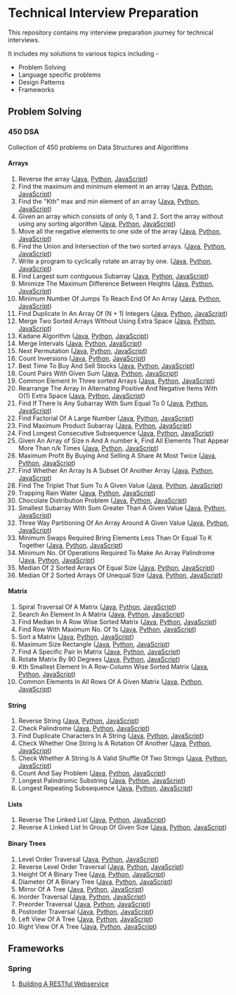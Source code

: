 # Technical Interview Preparation

This repository contains my interview preparation journey for technical interviews.

It includes my solutions to various topics including -

- Problem Solving
- Language specific problems
- Design Patterns
- Frameworks

## Problem Solving

### 450 DSA
Collection of 450 problems on Data Structures and Algorithms

#### Arrays
1. Reverse the array ([Java](https://github.com/ani03sha/Technical-Interview-Preparation/blob/master/ProblemSolving/450DSA/Java/src/main/java/org/redquark/techinterview/dsa/arrays/ReverseArrayOrString.java), [Python](https://github.com/ani03sha/Technical-Interview-Preparation/blob/master/ProblemSolving/450DSA/Python/src/arrays/ReverseArrayOrString.py), [JavaScript](https://github.com/ani03sha/Technical-Interview-Preparation/blob/master/ProblemSolving/450DSA/JavaScript/src/arrays/ReverseArrayOrString.js))
2. Find the maximum and minimum element in an array ([Java](https://github.com/ani03sha/Technical-Interview-Preparation/blob/master/ProblemSolving/450DSA/Java/src/main/java/org/redquark/techinterview/dsa/arrays/MaximumAndMinimumElements.java), [Python](https://github.com/ani03sha/Technical-Interview-Preparation/blob/master/ProblemSolving/450DSA/Python/src/arrays/MaximumAndMinimumElements.py), [JavaScript](https://github.com/ani03sha/Technical-Interview-Preparation/blob/master/ProblemSolving/450DSA/JavaScript/src/arrays/MaximumAndMinimumElements.js))
3. Find the "Kth" max and min element of an array ([Java](https://github.com/ani03sha/Technical-Interview-Preparation/blob/master/ProblemSolving/450DSA/Java/src/main/java/org/redquark/techinterview/dsa/arrays/KthMaximumAndMinimumElement.java), [Python](https://github.com/ani03sha/Technical-Interview-Preparation/blob/master/ProblemSolving/450DSA/Python/src/arrays/KthMaximumAndMinimumElement.py), [JavaScript](https://github.com/ani03sha/Technical-Interview-Preparation/blob/master/ProblemSolving/450DSA/JavaScript/src/arrays/KthMaximumAndMinimumElement.js))
4. Given an array which consists of only 0, 1 and 2. Sort the array without using any sorting algorithm ([Java](https://github.com/ani03sha/Technical-Interview-Preparation/blob/master/ProblemSolving/450DSA/Java/src/main/java/org/redquark/techinterview/dsa/arrays/SortArrayOf012.java), [Python](https://github.com/ani03sha/Technical-Interview-Preparation/blob/master/ProblemSolving/450DSA/Python/src/arrays/SortArrayOf012.py), [JavaScript](https://github.com/ani03sha/Technical-Interview-Preparation/blob/master/ProblemSolving/450DSA/JavaScript/src/arrays/SortArrayOf012.js))
5. Move all the negative elements to one side of the array ([Java](https://github.com/ani03sha/Technical-Interview-Preparation/blob/master/ProblemSolving/450DSA/Java/src/main/java/org/redquark/techinterview/dsa/arrays/MoveAllNegativeElements.java), [Python](https://github.com/ani03sha/Technical-Interview-Preparation/blob/master/ProblemSolving/450DSA/Python/src/arrays/MoveNegativeElements.py), [JavaScript](https://github.com/ani03sha/Technical-Interview-Preparation/blob/master/ProblemSolving/450DSA/JavaScript/src/arrays/MoveNegativeElements.js))
6. Find the Union and Intersection of the two sorted arrays. ([Java](https://github.com/ani03sha/Technical-Interview-Preparation/blob/master/ProblemSolving/450DSA/Java/src/main/java/org/redquark/techinterview/dsa/arrays/UnionAndIntersectionOfTwoSortedArrays.java), [Python](https://github.com/ani03sha/Technical-Interview-Preparation/blob/master/ProblemSolving/450DSA/Python/src/arrays/UnionAndIntersectionOfTwoSortedArrays.py), [JavaScript](https://github.com/ani03sha/Technical-Interview-Preparation/blob/master/ProblemSolving/450DSA/JavaScript/src/arrays/UnionAndIntersectionOfTwoSortedArrays.js))
7. Write a program to cyclically rotate an array by one. ([Java](https://github.com/ani03sha/Technical-Interview-Preparation/blob/master/ProblemSolving/450DSA/Java/src/main/java/org/redquark/techinterview/dsa/arrays/CyclicallyRotateAnArrayByOne.java), [Python](https://github.com/ani03sha/Technical-Interview-Preparation/blob/master/ProblemSolving/450DSA/Python/src/arrays/CyclicallyRotateAnArrayByOne.py), [JavaScript](https://github.com/ani03sha/Technical-Interview-Preparation/blob/master/ProblemSolving/450DSA/JavaScript/src/arrays/CyclicallyRotateAnArrayByOne.js))
8. Find Largest sum contiguous Subarray ([Java](https://github.com/ani03sha/Technical-Interview-Preparation/blob/master/ProblemSolving/450DSA/Java/src/main/java/org/redquark/techinterview/dsa/arrays/LargestSumContiguousSubarray.java), [Python](https://github.com/ani03sha/Technical-Interview-Preparation/blob/master/ProblemSolving/450DSA/Python/src/arrays/LargestSumContiguousSubarray.py), [JavaScript](https://github.com/ani03sha/Technical-Interview-Preparation/blob/master/ProblemSolving/450DSA/JavaScript/src/arrays/KthMaximumAndMinimumElement.js))
9. Minimize The Maximum Difference Between Heights ([Java](https://github.com/ani03sha/Technical-Interview-Preparation/blob/master/ProblemSolving/450DSA/Java/src/main/java/org/redquark/techinterview/dsa/arrays/MinimizeTheMaximumDifferenceBetweenTheHeights.java), [Python](https://github.com/ani03sha/Technical-Interview-Preparation/blob/master/ProblemSolving/450DSA/Python/src/arrays/MinimizeTheMaximumDifferenceBetweenTheHeights.py), [JavaScript](https://github.com/ani03sha/Technical-Interview-Preparation/blob/master/ProblemSolving/450DSA/JavaScript/src/arrays/MinimizeTheMaximumDifferenceBetweenTheHeights.js))
10. Minimum Number Of Jumps To Reach End Of An Array ([Java](https://github.com/ani03sha/Technical-Interview-Preparation/blob/master/ProblemSolving/450DSA/Java/src/main/java/org/redquark/techinterview/dsa/arrays/MinimumNumberOfJumps.java), [Python](https://github.com/ani03sha/Technical-Interview-Preparation/blob/master/ProblemSolving/450DSA/Python/src/arrays/MinimumNumberOfJumps.py), [JavaScript](https://github.com/ani03sha/Technical-Interview-Preparation/blob/master/ProblemSolving/450DSA/JavaScript/src/arrays/MinimumNumberOfJumps.js))
11. Find Duplicate In An Array Of (N + 1) Integers ([Java](https://github.com/ani03sha/Technical-Interview-Preparation/blob/master/ProblemSolving/450DSA/Java/src/main/java/org/redquark/techinterview/dsa/arrays/FindTheDuplicateNumber.java), [Python](https://github.com/ani03sha/Technical-Interview-Preparation/blob/master/ProblemSolving/450DSA/Python/src/arrays/FindTheDuplicateNumber.py), [JavaScript](https://github.com/ani03sha/Technical-Interview-Preparation/blob/master/ProblemSolving/450DSA/JavaScript/src/arrays/FindTheDuplicateNumber.js))
12. Merge Two Sorted Arrays Without Using Extra Space ([Java](https://github.com/ani03sha/Technical-Interview-Preparation/blob/master/ProblemSolving/450DSA/Java/src/main/java/org/redquark/techinterview/dsa/arrays/MergeTwoSortedArrays.java), [Python](https://github.com/ani03sha/Technical-Interview-Preparation/blob/master/ProblemSolving/450DSA/Python/src/arrays/MergeTwoSortedArrays.py), [JavaScript](https://github.com/ani03sha/Technical-Interview-Preparation/blob/master/ProblemSolving/450DSA/JavaScript/src/arrays/MergeTwoSortedArrays.js))
13. Kadane Algorithm ([Java](https://github.com/ani03sha/Technical-Interview-Preparation/blob/master/ProblemSolving/450DSA/Java/src/main/java/org/redquark/techinterview/dsa/arrays/KadaneAlgorithm.java), [Python](https://github.com/ani03sha/Technical-Interview-Preparation/blob/master/ProblemSolving/450DSA/Python/src/arrays/KadaneAlgorithm.py), [JavaScript](https://github.com/ani03sha/Technical-Interview-Preparation/blob/master/ProblemSolving/450DSA/JavaScript/src/arrays/KadaneAlgorithm.js))
14. Merge Intervals ([Java](https://github.com/ani03sha/Technical-Interview-Preparation/blob/master/ProblemSolving/450DSA/Java/src/main/java/org/redquark/techinterview/dsa/arrays/MergeIntervals.java), [Python](https://github.com/ani03sha/Technical-Interview-Preparation/blob/master/ProblemSolving/450DSA/Python/src/arrays/MergeIntervals.py), [JavaScript](https://github.com/ani03sha/Technical-Interview-Preparation/blob/master/ProblemSolving/450DSA/JavaScript/src/arrays/MergeIntervals.js))
15. Next Permutation ([Java](https://github.com/ani03sha/Technical-Interview-Preparation/blob/master/ProblemSolving/450DSA/Java/src/main/java/org/redquark/techinterview/dsa/arrays/NextPermutation.java), [Python](https://github.com/ani03sha/Technical-Interview-Preparation/blob/master/ProblemSolving/450DSA/Python/src/arrays/NextPermutation.py), [JavaScript](https://github.com/ani03sha/Technical-Interview-Preparation/blob/master/ProblemSolving/450DSA/JavaScript/src/arrays/NextPermutation.js))
16. Count Inversions ([Java](https://github.com/ani03sha/Technical-Interview-Preparation/blob/master/ProblemSolving/450DSA/Java/src/main/java/org/redquark/techinterview/dsa/arrays/CountInversions.java), [Python](https://github.com/ani03sha/Technical-Interview-Preparation/blob/master/ProblemSolving/450DSA/Python/src/arrays/CountInversions.py), [JavaScript](https://github.com/ani03sha/Technical-Interview-Preparation/blob/master/ProblemSolving/450DSA/JavaScript/src/arrays/CountInversions.js))
17. Best Time To Buy And Sell Stocks ([Java](https://github.com/ani03sha/Technical-Interview-Preparation/blob/master/ProblemSolving/450DSA/Java/src/main/java/org/redquark/techinterview/dsa/arrays/BestTimeToBuyAndSellStocks.java), [Python](https://github.com/ani03sha/Technical-Interview-Preparation/blob/master/ProblemSolving/450DSA/Python/src/arrays/BestTimeToBuyAndSellStocks.py), [JavaScript](https://github.com/ani03sha/Technical-Interview-Preparation/blob/master/ProblemSolving/450DSA/JavaScript/src/arrays/BestTimeToBuyAndSellStocks.js))
18. Count Pairs With Given Sum ([Java](https://github.com/ani03sha/Technical-Interview-Preparation/blob/master/ProblemSolving/450DSA/Java/src/main/java/org/redquark/techinterview/dsa/arrays/CountPairsWithGivenSum.java), [Python](https://github.com/ani03sha/Technical-Interview-Preparation/blob/master/ProblemSolving/450DSA/Python/src/arrays/CountPairsWithGivenSum.py), [JavaScript](https://github.com/ani03sha/Technical-Interview-Preparation/blob/master/ProblemSolving/450DSA/JavaScript/src/arrays/CountPairsWithGivenSum.js))
19. Common Element In Three sorted Arrays ([Java](https://github.com/ani03sha/Technical-Interview-Preparation/blob/master/ProblemSolving/450DSA/Java/src/main/java/org/redquark/techinterview/dsa/arrays/CommonElementsInThreeSortedArrays.java), [Python](https://github.com/ani03sha/Technical-Interview-Preparation/blob/master/ProblemSolving/450DSA/Python/src/arrays/CommonElementsInThreeSortedArrays.py), [JavaScript](https://github.com/ani03sha/Technical-Interview-Preparation/blob/master/ProblemSolving/450DSA/JavaScript/src/arrays/CommonElementsInThreeSortedArrays.js))
20. Rearrange The Array In Alternating Positive And Negative Items With O(1) Extra Space ([Java](https://github.com/ani03sha/Technical-Interview-Preparation/blob/master/ProblemSolving/450DSA/Java/src/main/java/org/redquark/techinterview/dsa/arrays/RearrangeArrayInAlternatingPositiveAndNegativeElements.java), [Python](https://github.com/ani03sha/Technical-Interview-Preparation/blob/master/ProblemSolving/450DSA/Python/src/arrays/RearrangeArrayInAlternatingPositiveAndNegativeElements.py), [JavaScript](https://github.com/ani03sha/Technical-Interview-Preparation/blob/master/ProblemSolving/450DSA/JavaScript/src/arrays/RearrangeArrayInAlternatingPositiveAndNegativeElements.js))
21. Find If There Is Any Subarray With Sum Equal To 0 ([Java](https://github.com/ani03sha/Technical-Interview-Preparation/blob/master/ProblemSolving/450DSA/Java/src/main/java/org/redquark/techinterview/dsa/arrays/SubarrayWithZeroSum.java), [Python](https://github.com/ani03sha/Technical-Interview-Preparation/blob/master/ProblemSolving/450DSA/Python/src/arrays/SubarrayWithZeroSum.py), [JavaScript](https://github.com/ani03sha/Technical-Interview-Preparation/blob/master/ProblemSolving/450DSA/JavaScript/src/arrays/SubarrayWithZeroSum.js))
22. Find Factorial Of A Large Number ([Java](https://github.com/ani03sha/Technical-Interview-Preparation/blob/master/ProblemSolving/450DSA/Java/src/main/java/org/redquark/techinterview/dsa/arrays/FactorialOfLargeNumbers.java), [Python](https://github.com/ani03sha/Technical-Interview-Preparation/blob/master/ProblemSolving/450DSA/Python/src/arrays/FactorialOfLargeNumbers.py), [JavaScript](https://github.com/ani03sha/Technical-Interview-Preparation/blob/master/ProblemSolving/450DSA/JavaScript/src/arrays/FactorialOfLargeNumbers.js))
23. Find Maximum Product Subarray ([Java](https://github.com/ani03sha/Technical-Interview-Preparation/blob/master/ProblemSolving/450DSA/Java/src/main/java/org/redquark/techinterview/dsa/arrays/MaximumProductSubarray.java), [Python](https://github.com/ani03sha/Technical-Interview-Preparation/blob/master/ProblemSolving/450DSA/Python/src/arrays/MaximumProductSubarray.py), [JavaScript](https://github.com/ani03sha/Technical-Interview-Preparation/blob/master/ProblemSolving/450DSA/JavaScript/src/arrays/MaximumProductSubarray.js))
24. Find Longest Consecutive Subsequence ([Java](https://github.com/ani03sha/Technical-Interview-Preparation/blob/master/ProblemSolving/450DSA/Java/src/main/java/org/redquark/techinterview/dsa/arrays/LongestConsecutiveSequence.java), [Python](https://github.com/ani03sha/Technical-Interview-Preparation/blob/master/ProblemSolving/450DSA/Python/src/arrays/LongestConsecutiveSequence.py), [JavaScript](https://github.com/ani03sha/Technical-Interview-Preparation/blob/master/ProblemSolving/450DSA/JavaScript/src/arrays/LongestConsecutiveSequence.js))
25. Given An Array of Size n And A number k, Find All Elements That Appear More Than n/k Times ([Java](https://github.com/ani03sha/Technical-Interview-Preparation/blob/master/ProblemSolving/450DSA/Java/src/main/java/org/redquark/techinterview/dsa/arrays/MajorityElements.java), [Python](https://github.com/ani03sha/Technical-Interview-Preparation/blob/master/ProblemSolving/450DSA/Python/src/arrays/MajorityElements.py), [JavaScript](https://github.com/ani03sha/Technical-Interview-Preparation/blob/master/ProblemSolving/450DSA/JavaScript/src/arrays/MajorityElements.js))
26. Maximum Profit By Buying And Selling A Share At Most Twice ([Java](https://github.com/ani03sha/Technical-Interview-Preparation/blob/master/ProblemSolving/450DSA/Java/src/main/java/org/redquark/techinterview/dsa/arrays/BestTimeToBuyAndSellStocksAtmostTwice.java), [Python](https://github.com/ani03sha/Technical-Interview-Preparation/blob/master/ProblemSolving/450DSA/Python/src/arrays/BestTimeToBuyAndSellStocksAtmostTwice.py), [JavaScript](https://github.com/ani03sha/Technical-Interview-Preparation/blob/master/ProblemSolving/450DSA/JavaScript/src/arrays/BestTimeToBuyAndSellStocksAtmostTwice.js))
27. Find Whether An Array Is A Subset Of Another Array ([Java](https://github.com/ani03sha/Technical-Interview-Preparation/blob/master/ProblemSolving/450DSA/Java/src/main/java/org/redquark/techinterview/dsa/arrays/SubsetOfAnArray.java), [Python](https://github.com/ani03sha/Technical-Interview-Preparation/blob/master/ProblemSolving/450DSA/Python/src/arrays/SubsetOfAnArray.py), [JavaScript](https://github.com/ani03sha/Technical-Interview-Preparation/blob/master/ProblemSolving/450DSA/JavaScript/src/arrays/SubsetOfAnArray.js))
28. Find The Triplet That Sum To A Given Value ([Java](https://github.com/ani03sha/Technical-Interview-Preparation/blob/master/ProblemSolving/450DSA/Java/src/main/java/org/redquark/techinterview/dsa/arrays/TripletWithGivenSum.java), [Python](https://github.com/ani03sha/Technical-Interview-Preparation/blob/master/ProblemSolving/450DSA/Python/src/arrays/TripletWithGivenSum.py), [JavaScript](https://github.com/ani03sha/Technical-Interview-Preparation/blob/master/ProblemSolving/450DSA/JavaScript/src/arrays/TripletWithGivenSum.js))
29. Trapping Rain Water ([Java](https://github.com/ani03sha/Technical-Interview-Preparation/blob/master/ProblemSolving/450DSA/Java/src/main/java/org/redquark/techinterview/dsa/arrays/TrappingRainWater.java), [Python](https://github.com/ani03sha/Technical-Interview-Preparation/blob/master/ProblemSolving/450DSA/Python/src/arrays/TrappingRainWater.py), [JavaScript](https://github.com/ani03sha/Technical-Interview-Preparation/blob/master/ProblemSolving/450DSA/JavaScript/src/arrays/TrappingRainWater.js))
30. Chocolate Distribution Problem ([Java](https://github.com/ani03sha/Technical-Interview-Preparation/blob/master/ProblemSolving/450DSA/Java/src/main/java/org/redquark/techinterview/dsa/arrays/ChocolateDistribution.java), [Python](https://github.com/ani03sha/Technical-Interview-Preparation/blob/master/ProblemSolving/450DSA/Python/src/arrays/ChocolateDistribution.py), [JavaScript](https://github.com/ani03sha/Technical-Interview-Preparation/blob/master/ProblemSolving/450DSA/JavaScript/src/arrays/ChocolateDistribution.js))
31. Smallest Subarray With Sum Greater Than A Given Value ([Java](https://github.com/ani03sha/Technical-Interview-Preparation/blob/master/ProblemSolving/450DSA/Java/src/main/java/org/redquark/techinterview/dsa/arrays/MinimumSizeSubarraySum.java), [Python](https://github.com/ani03sha/Technical-Interview-Preparation/blob/master/ProblemSolving/450DSA/Python/src/arrays/MinimumSizeSubarraySum.py), [JavaScript](https://github.com/ani03sha/Technical-Interview-Preparation/blob/master/ProblemSolving/450DSA/JavaScript/src/arrays/MinimumSizeSubarraySum.js))
32. Three Way Partitioning Of An Array Around A Given Value ([Java](https://github.com/ani03sha/Technical-Interview-Preparation/blob/master/ProblemSolving/450DSA/Java/src/main/java/org/redquark/techinterview/dsa/arrays/ThreeWayPartitioning.java), [Python](https://github.com/ani03sha/Technical-Interview-Preparation/blob/master/ProblemSolving/450DSA/Python/src/arrays/ThreeWayPartitioning.py), [JavaScript](https://github.com/ani03sha/Technical-Interview-Preparation/blob/master/ProblemSolving/450DSA/JavaScript/src/arrays/ThreeWayPartitioning.js))
33. Minimum Swaps Required Bring Elements Less Than Or Equal To K Together ([Java](https://github.com/ani03sha/Technical-Interview-Preparation/blob/master/ProblemSolving/450DSA/Java/src/main/java/org/redquark/techinterview/dsa/arrays/MinimumSwapsAndKTogether.java), [Python](https://github.com/ani03sha/Technical-Interview-Preparation/blob/master/ProblemSolving/450DSA/Python/src/arrays/MinimumSwapsAndKTogether.py), [JavaScript](https://github.com/ani03sha/Technical-Interview-Preparation/blob/master/ProblemSolving/450DSA/JavaScript/src/arrays/MinimumSwapsAndKTogether.js))
34. Minimum No. Of Operations Required To Make An Array Palindrome ([Java](https://github.com/ani03sha/Technical-Interview-Preparation/blob/master/ProblemSolving/450DSA/Java/src/main/java/org/redquark/techinterview/dsa/arrays/MinimumMergeOperationsToMakeArrayPalindrome.java), [Python](https://github.com/ani03sha/Technical-Interview-Preparation/blob/master/ProblemSolving/450DSA/Python/src/arrays/MinimumMergeOperationsToMakeArrayPalindrome.py), [JavaScript](https://github.com/ani03sha/Technical-Interview-Preparation/blob/master/ProblemSolving/450DSA/JavaScript/src/arrays/MinimumMergeOperationsToMakeArrayPalindrome.js))
35. Median Of 2 Sorted Arrays Of Equal Size ([Java](https://github.com/ani03sha/Technical-Interview-Preparation/blob/master/ProblemSolving/450DSA/Java/src/main/java/org/redquark/techinterview/dsa/arrays/MedianOfTwoSortedArraysOfEqualSize.java), [Python](https://github.com/ani03sha/Technical-Interview-Preparation/blob/master/ProblemSolving/450DSA/Python/src/arrays/MedianOfTwoSortedArraysOfEqualSize.py), [JavaScript](https://github.com/ani03sha/Technical-Interview-Preparation/blob/master/ProblemSolving/450DSA/JavaScript/src/arrays/MedianOfTwoSortedArraysOfEqualSize.js))
36. Median Of 2 Sorted Arrays Of Unequal Size ([Java](https://github.com/ani03sha/Technical-Interview-Preparation/blob/master/ProblemSolving/450DSA/Java/src/main/java/org/redquark/techinterview/dsa/arrays/MedianOfTwoSortedArraysOfUnequalSize.java), [Python](https://github.com/ani03sha/Technical-Interview-Preparation/blob/master/ProblemSolving/450DSA/Python/src/arrays/MedianOfTwoSortedArraysOfUnequalSize.py), [JavaScript](https://github.com/ani03sha/Technical-Interview-Preparation/blob/master/ProblemSolving/450DSA/JavaScript/src/arrays/MedianOfTwoSortedArraysOfUnequalSize.js))


#### Matrix
1. 	Spiral Traversal Of A Matrix ([Java](https://github.com/ani03sha/Technical-Interview-Preparation/blob/master/ProblemSolving/450DSA/Java/src/main/java/org/redquark/techinterview/dsa/matrix/SpiralTraversal.java), [Python](https://github.com/ani03sha/Technical-Interview-Preparation/blob/master/ProblemSolving/450DSA/Python/src/matrix/SpiralTraversal.py), [JavaScript](https://github.com/ani03sha/Technical-Interview-Preparation/blob/master/ProblemSolving/450DSA/JavaScript/src/matrix/SpiralTraversal.js))
2. Search An Element In A Matrix ([Java](https://github.com/ani03sha/Technical-Interview-Preparation/blob/master/ProblemSolving/450DSA/Java/src/main/java/org/redquark/techinterview/dsa/matrix/SearchA2DMatrix.java), [Python](https://github.com/ani03sha/Technical-Interview-Preparation/blob/master/ProblemSolving/450DSA/Python/src/matrix/SearchA2DMatrix.py), [JavaScript](https://github.com/ani03sha/Technical-Interview-Preparation/blob/master/ProblemSolving/450DSA/JavaScript/src/matrix/SearchA2DMatrix.js))
3. 	Find Median In A Row Wise Sorted Matrix ([Java](https://github.com/ani03sha/Technical-Interview-Preparation/blob/master/ProblemSolving/450DSA/Java/src/main/java/org/redquark/techinterview/dsa/matrix/FindMedianInARowWiseSortedMatrix.java), [Python](https://github.com/ani03sha/Technical-Interview-Preparation/blob/master/ProblemSolving/450DSA/Python/src/matrix/FindMedianInARowWiseSortedMatrix.py), [JavaScript](https://github.com/ani03sha/Technical-Interview-Preparation/blob/master/ProblemSolving/450DSA/JavaScript/src/matrix/FindMedianInARowWiseSortedMatrix.js))
4. Find Row With Maximum No. Of 1s ([Java](https://github.com/ani03sha/Technical-Interview-Preparation/blob/master/ProblemSolving/450DSA/Java/src/main/java/org/redquark/techinterview/dsa/matrix/RowWithMaximum1s.java), [Python](https://github.com/ani03sha/Technical-Interview-Preparation/blob/master/ProblemSolving/450DSA/Python/src/matrix/RowWithMaximum1s.py), [JavaScript](https://github.com/ani03sha/Technical-Interview-Preparation/blob/master/ProblemSolving/450DSA/JavaScript/src/matrix/RowWithMaximum1s.js))
5. Sort a Matrix ([Java](https://github.com/ani03sha/Technical-Interview-Preparation/blob/master/ProblemSolving/450DSA/Java/src/main/java/org/redquark/techinterview/dsa/matrix/SortMatrix.java), [Python](https://github.com/ani03sha/Technical-Interview-Preparation/blob/master/ProblemSolving/450DSA/Python/src/matrix/SortMatrix.py), [JavaScript](https://github.com/ani03sha/Technical-Interview-Preparation/blob/master/ProblemSolving/450DSA/JavaScript/src/matrix/SortMatrix.js))
6. Maximum Size Rectangle ([Java](https://github.com/ani03sha/Technical-Interview-Preparation/blob/master/ProblemSolving/450DSA/Java/src/main/java/org/redquark/techinterview/dsa/matrix/MaximalRectangle.java), [Python](https://github.com/ani03sha/Technical-Interview-Preparation/blob/master/ProblemSolving/450DSA/Python/src/matrix/MaximalRectangle.py), [JavaScript](https://github.com/ani03sha/Technical-Interview-Preparation/blob/master/ProblemSolving/450DSA/JavaScript/src/matrix/MaximalRectangle.js))
7. 	Find A Specific Pair In Matrix ([Java](https://github.com/ani03sha/Technical-Interview-Preparation/blob/master/ProblemSolving/450DSA/Java/src/main/java/org/redquark/techinterview/dsa/matrix/FindASpecificPairInMatrix.java), [Python](https://github.com/ani03sha/Technical-Interview-Preparation/blob/master/ProblemSolving/450DSA/Python/src/matrix/FindASpecificPairInMatrix.py), [JavaScript](https://github.com/ani03sha/Technical-Interview-Preparation/blob/master/ProblemSolving/450DSA/JavaScript/src/matrix/FindASpecificPairInMatrix.js))
8. Rotate Matrix By 90 Degrees ([Java](https://github.com/ani03sha/Technical-Interview-Preparation/blob/master/ProblemSolving/450DSA/Java/src/main/java/org/redquark/techinterview/dsa/matrix/RotateMatrixBy90DegreesClockwise.java), [Python](https://github.com/ani03sha/Technical-Interview-Preparation/blob/master/ProblemSolving/450DSA/Python/src/matrix/RotateMatrixBy90DegreesClockwise.py), [JavaScript](https://github.com/ani03sha/Technical-Interview-Preparation/blob/master/ProblemSolving/450DSA/JavaScript/src/matrix/RotateMatrixBy90DegreesClockwise.js))
9. Kth Smallest Element In A Row-Column Wise Sorted Matrix ([Java](https://github.com/ani03sha/Technical-Interview-Preparation/blob/master/ProblemSolving/450DSA/Java/src/main/java/org/redquark/techinterview/dsa/matrix/KthSmallestElementInTheMatrix.java), [Python](https://github.com/ani03sha/Technical-Interview-Preparation/blob/master/ProblemSolving/450DSA/Python/src/matrix/KthSmallestElementInTheMatrix.py), [JavaScript](https://github.com/ani03sha/Technical-Interview-Preparation/blob/master/ProblemSolving/450DSA/JavaScript/src/matrix/KthSmallestElementInTheMatrix.js))
10. Common Elements In All Rows Of A Given Matrix ([Java](https://github.com/ani03sha/Technical-Interview-Preparation/blob/master/ProblemSolving/450DSA/Java/src/main/java/org/redquark/techinterview/dsa/matrix/CommonElementsInAllRows.java), [Python](https://github.com/ani03sha/Technical-Interview-Preparation/blob/master/ProblemSolving/450DSA/Python/src/matrix/CommonElementsInAllRows.py), [JavaScript](https://github.com/ani03sha/Technical-Interview-Preparation/blob/master/ProblemSolving/450DSA/JavaScript/src/matrix/CommonElementsInAllRows.js))

#### String
1. Reverse String ([Java](https://github.com/ani03sha/Technical-Interview-Preparation/blob/master/ProblemSolving/450DSA/Java/src/main/java/org/redquark/techinterview/dsa/string/ReverseString.java), [Python](https://github.com/ani03sha/Technical-Interview-Preparation/blob/master/ProblemSolving/450DSA/Python/src/string/ReverseString.py), [JavaScript](https://github.com/ani03sha/Technical-Interview-Preparation/blob/master/ProblemSolving/450DSA/JavaScript/src/string/ReverseString.js))
2. Check Palindrome ([Java](https://github.com/ani03sha/Technical-Interview-Preparation/blob/master/ProblemSolving/450DSA/Java/src/main/java/org/redquark/techinterview/dsa/string/CheckPalindrome.java), [Python](https://github.com/ani03sha/Technical-Interview-Preparation/blob/master/ProblemSolving/450DSA/Python/src/string/CheckPalindrome.py), [JavaScript](https://github.com/ani03sha/Technical-Interview-Preparation/blob/master/ProblemSolving/450DSA/JavaScript/src/string/CheckPalindrome.js))
3. 	Find Duplicate Characters In A String ([Java](https://github.com/ani03sha/Technical-Interview-Preparation/blob/master/ProblemSolving/450DSA/Java/src/main/java/org/redquark/techinterview/dsa/string/DuplicateCharacters.java), [Python](https://github.com/ani03sha/Technical-Interview-Preparation/blob/master/ProblemSolving/450DSA/Python/src/string/DuplicateCharacters.py), [JavaScript](https://github.com/ani03sha/Technical-Interview-Preparation/blob/master/ProblemSolving/450DSA/JavaScript/src/string/DuplicateCharacters.js))
4. Check Whether One String Is A Rotation Of Another ([Java](https://github.com/ani03sha/Technical-Interview-Preparation/blob/master/ProblemSolving/450DSA/Java/src/main/java/org/redquark/techinterview/dsa/string/CheckIfAStringIsRotationOfOther.java), [Python](https://github.com/ani03sha/Technical-Interview-Preparation/blob/master/ProblemSolving/450DSA/Python/src/string/CheckIfAStringIsRotationOfOther.py), [JavaScript](https://github.com/ani03sha/Technical-Interview-Preparation/blob/master/ProblemSolving/450DSA/JavaScript/src/string/CheckIfAStringIsRotationOfOther.js))
5. Check Whether A String Is A Valid Shuffle Of Two Strings ([Java](https://github.com/ani03sha/Technical-Interview-Preparation/blob/master/ProblemSolving/450DSA/Java/src/main/java/org/redquark/techinterview/dsa/string/ValidShuffle.java), [Python](https://github.com/ani03sha/Technical-Interview-Preparation/blob/master/ProblemSolving/450DSA/Python/src/string/ValidShuffle.py), [JavaScript](https://github.com/ani03sha/Technical-Interview-Preparation/blob/master/ProblemSolving/450DSA/JavaScript/src/string/ValidShuffle.js))
6. 	Count And Say Problem ([Java](https://github.com/ani03sha/Technical-Interview-Preparation/blob/master/ProblemSolving/450DSA/Java/src/main/java/org/redquark/techinterview/dsa/string/CountAndSay.java), [Python](https://github.com/ani03sha/Technical-Interview-Preparation/blob/master/ProblemSolving/450DSA/Python/src/string/CountAndSay.py), [JavaScript](https://github.com/ani03sha/Technical-Interview-Preparation/blob/master/ProblemSolving/450DSA/JavaScript/src/string/CountAndSay.js))
7. Longest Palindromic Substring ([Java](https://github.com/ani03sha/Technical-Interview-Preparation/blob/master/ProblemSolving/450DSA/Java/src/main/java/org/redquark/techinterview/dsa/string/LongestPalindromicSubstring.java), [Python](https://github.com/ani03sha/Technical-Interview-Preparation/blob/master/ProblemSolving/450DSA/Python/src/string/LongestPalindromicSubstring.py), [JavaScript](https://github.com/ani03sha/Technical-Interview-Preparation/blob/master/ProblemSolving/450DSA/JavaScript/src/string/LongestPalindromicSubstring.js))
8. Longest Repeating Subsequence ([Java](https://github.com/ani03sha/Technical-Interview-Preparation/blob/master/ProblemSolving/450DSA/Java/src/main/java/org/redquark/techinterview/dsa/string/LongestRepeatingSubsequence.java), [Python](https://github.com/ani03sha/Technical-Interview-Preparation/blob/master/ProblemSolving/450DSA/Python/src/string/LongestRepeatingSubsequence.py), [JavaScript](https://github.com/ani03sha/Technical-Interview-Preparation/blob/master/ProblemSolving/450DSA/JavaScript/src/string/LongestRepeatingSubsequence.js))

#### Lists
1. Reverse The Linked List ([Java](https://github.com/ani03sha/Technical-Interview-Preparation/blob/master/ProblemSolving/450DSA/Java/src/main/java/org/redquark/techinterview/dsa/lists/ReverseLinkedList.java), [Python](https://github.com/ani03sha/Technical-Interview-Preparation/blob/master/ProblemSolving/450DSA/Python/src/lists/ReverseLinkedList.py), [JavaScript](https://github.com/ani03sha/Technical-Interview-Preparation/blob/master/ProblemSolving/450DSA/JavaScript/src/lists/ReverseLinkedList.js))
2. Reverse A Linked List In Group Of Given Size ([Java](https://github.com/ani03sha/Technical-Interview-Preparation/blob/master/ProblemSolving/450DSA/Java/src/main/java/org/redquark/techinterview/dsa/lists/ReverseALinkedListInGroupOfK.java), [Python](https://github.com/ani03sha/Technical-Interview-Preparation/blob/master/ProblemSolving/450DSA/Python/src/lists/ReverseALinkedListInGroupOfK.py), [JavaScript](https://github.com/ani03sha/Technical-Interview-Preparation/blob/master/ProblemSolving/450DSA/JavaScript/src/lists/ReverseALinkedListInGroupOfK.js))

#### Binary Trees
1. Level Order Traversal ([Java](https://github.com/ani03sha/Technical-Interview-Preparation/blob/master/ProblemSolving/450DSA/Java/src/main/java/org/redquark/techinterview/dsa/binarytree/LevelOrderTraversal.java), [Python](https://github.com/ani03sha/Technical-Interview-Preparation/blob/master/ProblemSolving/450DSA/Python/src/binarytree/LevelOrderTraversal.py), [JavaScript](https://github.com/ani03sha/Technical-Interview-Preparation/blob/master/ProblemSolving/450DSA/JavaScript/src/binarytree/LevelOrderTraversal.js))
2. Reverse Level Order Traversal ([Java](https://github.com/ani03sha/Technical-Interview-Preparation/blob/master/ProblemSolving/450DSA/Java/src/main/java/org/redquark/techinterview/dsa/binarytree/ReverseLevelOrderTraversal.java), [Python](https://github.com/ani03sha/Technical-Interview-Preparation/blob/master/ProblemSolving/450DSA/Python/src/binarytree/ReverseLevelOrderTraversal.py), [JavaScript](https://github.com/ani03sha/Technical-Interview-Preparation/blob/master/ProblemSolving/450DSA/JavaScript/src/binarytree/ReverseLevelOrderTraversal.js))
3. Height Of A Binary Tree ([Java](https://github.com/ani03sha/Technical-Interview-Preparation/blob/master/ProblemSolving/450DSA/Java/src/main/java/org/redquark/techinterview/dsa/binarytree/HeightOfABinaryTree.java), [Python](https://github.com/ani03sha/Technical-Interview-Preparation/blob/master/ProblemSolving/450DSA/Python/src/binarytree/HeightOfABinaryTree.py), [JavaScript](https://github.com/ani03sha/Technical-Interview-Preparation/blob/master/ProblemSolving/450DSA/JavaScript/src/binarytree/HeightOfABinaryTree.js))
4. Diameter Of A Binary Tree ([Java](https://github.com/ani03sha/Technical-Interview-Preparation/blob/master/ProblemSolving/450DSA/Java/src/main/java/org/redquark/techinterview/dsa/binarytree/DiameterOfABinaryTree.java), [Python](https://github.com/ani03sha/Technical-Interview-Preparation/blob/master/ProblemSolving/450DSA/Python/src/binarytree/DiameterOfABinaryTree.py), [JavaScript](https://github.com/ani03sha/Technical-Interview-Preparation/blob/master/ProblemSolving/450DSA/JavaScript/src/binarytree/DiameterOfABinaryTree.js))
5. Mirror Of A Tree ([Java](https://github.com/ani03sha/Technical-Interview-Preparation/blob/master/ProblemSolving/450DSA/Java/src/main/java/org/redquark/techinterview/dsa/binarytree/MirrorOfATree.java), [Python](https://github.com/ani03sha/Technical-Interview-Preparation/blob/master/ProblemSolving/450DSA/Python/src/binarytree/MirrorOfATree.py), [JavaScript](https://github.com/ani03sha/Technical-Interview-Preparation/blob/master/ProblemSolving/450DSA/JavaScript/src/binarytree/MirrorOfATree.js))
6. Inorder Traversal ([Java](https://github.com/ani03sha/Technical-Interview-Preparation/blob/master/ProblemSolving/450DSA/Java/src/main/java/org/redquark/techinterview/dsa/binarytree/InorderTraversal.java), [Python](https://github.com/ani03sha/Technical-Interview-Preparation/blob/master/ProblemSolving/450DSA/Python/src/binarytree/InorderTraversal.py), [JavaScript](https://github.com/ani03sha/Technical-Interview-Preparation/blob/master/ProblemSolving/450DSA/JavaScript/src/binarytree/InorderTraversal.js))
7. Preorder Traversal ([Java](https://github.com/ani03sha/Technical-Interview-Preparation/blob/master/ProblemSolving/450DSA/Java/src/main/java/org/redquark/techinterview/dsa/binarytree/PreorderTraversal.java), [Python](https://github.com/ani03sha/Technical-Interview-Preparation/blob/master/ProblemSolving/450DSA/Python/src/binarytree/PreorderTraversal.py), [JavaScript](https://github.com/ani03sha/Technical-Interview-Preparation/blob/master/ProblemSolving/450DSA/JavaScript/src/binarytree/PreorderTraversal.js)) 
8. Postorder Traversal ([Java](https://github.com/ani03sha/Technical-Interview-Preparation/blob/master/ProblemSolving/450DSA/Java/src/main/java/org/redquark/techinterview/dsa/binarytree/PostorderTraversal.java), [Python](https://github.com/ani03sha/Technical-Interview-Preparation/blob/master/ProblemSolving/450DSA/Python/src/binarytree/PostorderTraversal.py), [JavaScript](https://github.com/ani03sha/Technical-Interview-Preparation/blob/master/ProblemSolving/450DSA/JavaScript/src/binarytree/PostorderTraversal.js)) 
9. Left View Of A Tree ([Java](https://github.com/ani03sha/Technical-Interview-Preparation/blob/master/ProblemSolving/450DSA/Java/src/main/java/org/redquark/techinterview/dsa/binarytree/LeftViewOfATree.java), [Python](https://github.com/ani03sha/Technical-Interview-Preparation/blob/master/ProblemSolving/450DSA/Python/src/binarytree/LeftViewOfATree.py), [JavaScript](https://github.com/ani03sha/Technical-Interview-Preparation/blob/master/ProblemSolving/450DSA/JavaScript/src/binarytree/LeftViewOfATree.js))
10. Right View Of A Tree ([Java](https://github.com/ani03sha/Technical-Interview-Preparation/blob/master/ProblemSolving/450DSA/Java/src/main/java/org/redquark/techinterview/dsa/binarytree/RightViewOfATree.java), [Python](https://github.com/ani03sha/Technical-Interview-Preparation/blob/master/ProblemSolving/450DSA/Python/src/binarytree/RightViewOfATree.py), [JavaScript](https://github.com/ani03sha/Technical-Interview-Preparation/blob/master/ProblemSolving/450DSA/JavaScript/src/binarytree/RightViewOfATree.js))


## Frameworks

### Spring

1. [Building A RESTful Webservice](https://github.com/ani03sha/Technical-Interview-Preparation/tree/master/Frameworks/Spring/rest-service)